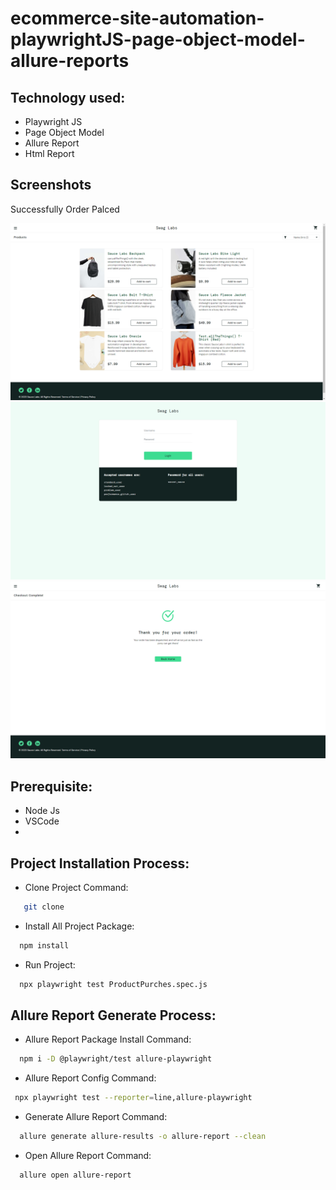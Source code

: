 # ecommerce-site-automation-playwrightJS-page-object-model-allure-reports


## Technology used:
- Playwright JS
- Page Object  Model
- Allure Report
- Html Report

## Screenshots 
Successfully Order Palced

![App Screenshot](https://github.com/shihab0005/ecommerce-site-automation-playwrightJS-page-object-model-allure-reports/blob/main/outputs/test-finished-1%20copy%202.png?raw=true)
![App Screenshot](https://github.com/shihab0005/ecommerce-site-automation-playwrightJS-page-object-model-allure-reports/blob/main/outputs/test-finished-1%20copy.png?raw=true)
![App Screenshot](https://github.com/shihab0005/ecommerce-site-automation-playwrightJS-page-object-model-allure-reports/blob/main/outputs/test-finished-1.png?raw=true)

## Prerequisite:
- Node Js
- VSCode
- 
## Project Installation Process:

- Clone Project Command:
```bash
   git clone 
```
- Install All Project Package:
```bash
  npm install  
```
- Run Project:
```bash
  npx playwright test ProductPurches.spec.js
```

## Allure Report Generate Process:

- Allure Report Package Install Command:
```bash
  npm i -D @playwright/test allure-playwright
```
- Allure Report Config Command:
```bash
 npx playwright test --reporter=line,allure-playwright  
```
- Generate Allure Report Command:
```bash
  allure generate allure-results -o allure-report --clean
```
- Open Allure Report Command:
```bash
  allure open allure-report
```

